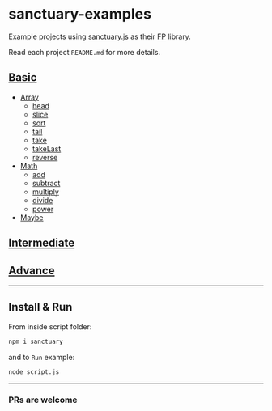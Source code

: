 # sanctuary-examples

Example projects using [sanctuary.js](https://github.com/sanctuary-js/sanctuary) as their [FP](https://en.wikipedia.org/wiki/Functional_programming) library.

Read each project `README.md` for more details.

## [Basic](basic/README.md)

- [Array](basic/array/README.md)
  - [head](basic/array/head.md)
  - [slice](basic/array/slice.md)
  - [sort](basic/array/sort.md)
  - [tail](basic/array/tail.md)
  - [take](basic/array/take.md)
  - [takeLast](basic/array/take-last.md)
  - [reverse](basic/array/reverse.md)
- [Math](basic/math/README.md)
  - [add](basic/math/add.md)
  - [subtract](basic/math/sub.md)
  - [multiply](basic/math/mult.md)
  - [divide](basic/math/div.md)
  - [power](basic/math/pow.md)
- [Maybe](COMINGSOON.md)

## [Intermediate](intermediate/README.md)

## [Advance](advance/README.md)

----------

## Install & Run

From inside script folder:

```bash
npm i sanctuary
```

and to `Run` example:

```bash
node script.js
```

----------

### PRs are welcome